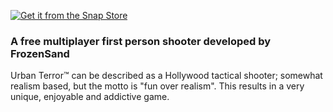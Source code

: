 [![Get it from the Snap Store](https://snapcraft.io/static/images/badges/en/snap-store-black.svg)](https://snapcraft.io/urban-terror)

### A free multiplayer first person shooter developed by FrozenSand

Urban Terror™ can be described as a Hollywood tactical shooter; somewhat realism based, but the motto is "fun over realism". This results in a very unique, enjoyable and addictive game.
